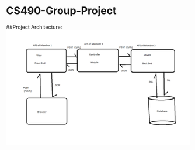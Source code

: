 # CS490-Group-Project

##Project Architecture:
<img src="./docs/ProjectArchitecture.png"
     style="float: left; margin-right: 10px;" />
